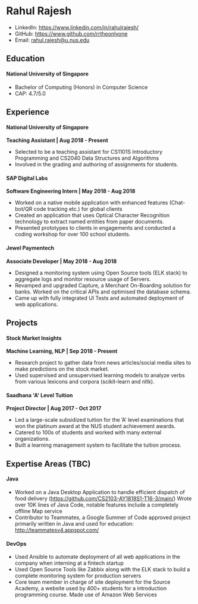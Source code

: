 # Rahul Rajesh
- LinkedIn: https://www.linkedin.com/in/rahulrajesh/
- GitHub: https://www.github.com/rrtheonlyone
- Email: rahul.rajesh@u.nus.edu

## Education
#### National University of Singapore
- Bachelor of Computing (Honors) in Computer Science 
- CAP: 4.7/5.0

## Experience 
#### National University of Singapore
__Teaching Assistant | Aug 2018 - Present__
- Selected to be a teaching assistant for CS1101S Introductory Programming and CS2040 Data Structures and Algorithms
- Involved in the grading and authoring of assignments for students.

#### SAP Digital Labs
__Software Engineering Intern | May 2018 - Aug 2018__
- Worked on a native mobile application with enhanced features (Chat-bot/QR code tracking etc.) for global clients
- Created an application that uses Optical Character Recognition technology to extract named entities from paper documents.
- Presented prototypes to clients in engagements and conducted a coding
workshop for over 100 school students.

#### Jewel Paymentech
__Associate Developer | May 2018 - Aug 2018__
- Designed a monitoring system using Open Source tools (ELK stack) to
aggregate logs and monitor resource usage of Servers.
- Revamped and upgraded Capture, a Merchant On-Boarding solution for banks. Worked on the critical APIs and optimised the database schema.
- Came up with fully integrated UI Tests and automated deployment of web
applications.

## Projects
#### Stock Market Insights
__Machine Learning, NLP | Sep 2018 - Present__
- Research project to gather data from news articles/social media sites to make predictions on the stock market.
- Used supervised and unsupervised learning models to analyze verbs from
various lexicons and corpora (scikit-learn and nltk).

#### Saadhana 'A' Level Tuition
__Project Director | Aug 2017 - Oct 2017__
- Led a large-scale subsidized tuition for the ’A’ level examinations that won the platinum award at the NUS student achievement awards.
- Catered to 100s of students and worked with many external organizations.
- Built a learning management system to facilitate the tuition process.

## Expertise Areas (TBC)
#### Java
- Worked on a Java Desktop Application to handle efficient dispatch of food delivery (https://github.com/CS2103-AY1819S1-T16-3/main/) Wrote over 10K lines of Java Code, notable features include a completely offline Map service
- Contributor to Teammates, a Google Summer of Code approved project primarily written in Java and used for education: http://teammatesv4.appspot.com/

#### DevOps
- Used Ansible to automate deployment of all web applications in the company when interning at a fintech startup
- Used Open Source Tools like Zabbix along with the ELK stack to build a complete monitoring system for production servers
- Core team member in charge of site deployment for the Source Academy, a website used by 400+ students for a introduction programming course. Made use of Amazon Web Services